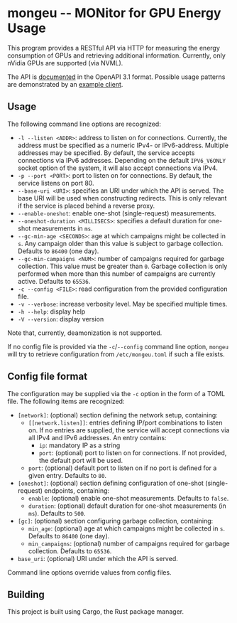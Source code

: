 # mongeu -- MONitor for GPU Energy Usage

This program provides a RESTful API via HTTP for measuring the energy
consumption of GPUs and retrieving additional information. Currently, only
nVidia GPUs are supported (via NVML).

The API is [documented](./openapi.yaml) in the OpenAPI 3.1 format. Possible
usage patterns are demonstrated by an [example client](./client.py).

## Usage

The following command line options are recognized:
* `-l --listen <ADDR>`: address to listen on for connections. Currently, the
  address must be specified as a numeric IPv4- or IPv6-address. Multiple
  addresses may be specified. By default, the service accepts connections via
  IPv6 addresses. Depending on the default `IPV6_V6ONLY` socket option of the
  system, it will also accept connections via IPv4.
* `-p --port <PORT>`: port to listen on for connections. By default, the service
  listens on port 80.
* `--base-uri <URI>`: specifies an URI under which the API is served. The base
  URI will be used when constructing redirects. This is only relevant if the
  service is placed behind a reverse proxy.
* `--enable-oneshot`: enable one-shot (single-request) measurements.
* `--oneshot-duration <MILLISECS>`: specifies a default duration for one-shot
  measurements in `ms`.
* `--gc-min-age <SECONDS>`: age at which campaigns might be collected in `s`.
  Any campaign older than this value is subject to garbage collection. Defaults
  to `86400` (one day).
* `--gc-min-campaigns <NUM>`: number of campaigns required for garbage
  collection. This value must be greater than `0`. Garbage collection is only
  performed when more than this number of campaigns are currently active.
  Defaults to `65536`.
* `-c --config <FILE>`: read configuration from the provided configuration file.
* `-v --verbose`: increase verbosity level. May be specified multiple times.
* `-h --help`: display help
* `-V --version`: display version

Note that, currently, deamonization is not supported.

If no config file is provided via the `-c`/`--config` command line option,
`mongeu` will try to retrieve configuration from `/etc/mongeu.toml` if such a
file exists.

## Config file format

The configuration may be supplied via the `-c` option in the form of a TOML
file. The following items are recognized:

* `[network]`: (optional) section defining the network setup, containing:
  * `[[network.listen]]`: entries defining IP/port combinations to listen on. If
    no entries are supplied, the service will accept connections via all IPv4
    and IPv6 addresses. An entry contains:
    * `ip`: mandatory IP as a string
    * `port`: (optional) port to listen on for connections. If not provided, the
      default port will be used.
  * `port`: (optional) default port to listen on if no port is defined for a
    given entry. Defaults to `80`.
* `[oneshot]`: (optional) section defining configuration of one-shot
  (single-request) endpoints, containing:
  * `enable`: (optional) enable one-shot measurements. Defaults to `false`.
  * `duration`: (optional) default duration for one-shot measurements (in `ms`).
    Defaults to `500`.
* `[gc]`: (optional) section configuring garbage collection, containing:
  * `min_age`: (optional) age at which campaigns might be collected in `s`.
    Defaults to `86400` (one day).
  * `min_campaigns`: (optional) number of campaigns required for garbage
    collection. Defaults to `65536`.
* `base_uri`: (optional) URI under which the API is served.

Command line options override values from config files.

## Building

This project is built using Cargo, the Rust package manager.
